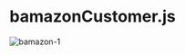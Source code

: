 # bamazonCustomer.js
![bamazon-1](https://user-images.githubusercontent.com/35088613/39667458-c89f9cbe-5084-11e8-91bd-ee1b272b45d6.PNG)
